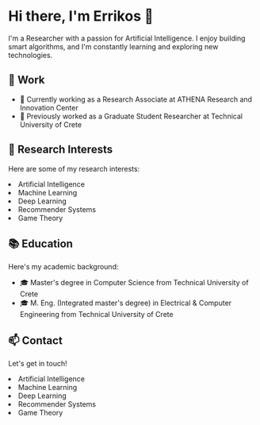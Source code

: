 <!-- Header -->
<h1>Hi there, I'm Errikos 👋</h1>

<!-- Introduction -->
<p>I'm a Researcher with a passion for Artificial Intelligence. I enjoy building smart algorithms, and I'm constantly learning and exploring new technologies.</p>

<!-- Work -->
<h2>💼 Work</h2>

<ul>
  <li>🔭 Currently working as a Research Associate at ATHENA Research and Innovation Center</li>
  <li>🌟 Previously worked as a Graduate Student Researcher at Technical University of Crete</li>
</ul>

<!-- Skills -->
<h2>🚀 Research Interests</h2>

<p>Here are some of my research interests:</p>
<u1>
  <li>Artificial Intelligence</li>
  <li>Machine Learning</li>
  <li>Deep Learning</li>
  <li>Recommender Systems</li>
  <li>Game Theory</li>
</u1>

<!-- Education -->
<h2>📚 Education</h2>

<p>Here's my academic background:</p>

<ul>
  <li>🎓 Master's degree in Computer Science from Technical University of Crete</li>
  <li>🎓 M. Eng. (Integrated master's degree) in Electrical & Computer Engineering from Technical University of Crete</li>
</ul>

<!-- Contact -->
<h2>📫 Contact</h2>

<p>Let's get in touch!</p>

<u1>
  <li>Artificial Intelligence</li>
  <li>Machine Learning</li>
  <li>Deep Learning</li>
  <li>Recommender Systems</li>
  <li>Game Theory</li>
</u1>

